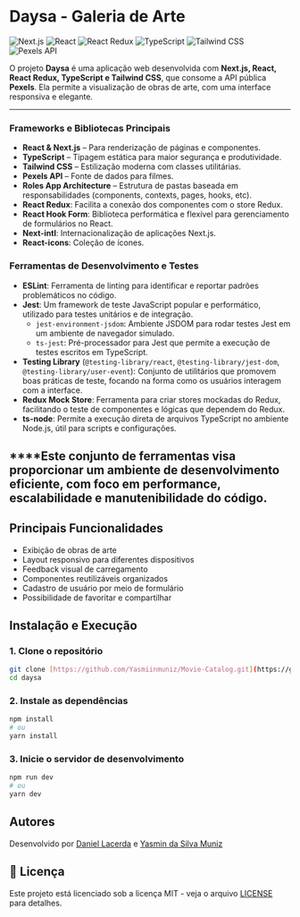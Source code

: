 # Daysa - Galeria de Arte

![Next.js](https://img.shields.io/badge/Next.js-000000?style=for-the-badge&logo=next.js&logoColor=white)
![React](https://img.shields.io/badge/React-20232A?style=for-the-badge&logo=react&logoColor=61DAFB)
![React Redux](https://img.shields.io/badge/React_Redux-764ABC?style=for-the-badge&logo=redux&logoColor=white)
![TypeScript](https://img.shields.io/badge/TypeScript-007ACC?style=for-the-badge&logo=typescript&logoColor=white)
![Tailwind CSS](https://img.shields.io/badge/Tailwind_CSS-38B2AC?style=for-the-badge&logo=tailwind-css&logoColor=white)
![Pexels API](https://img.shields.io/badge/Pexels-05A081?style=for-the-badge&logo=pexels&logoColor=white)

O projeto **Daysa** é uma aplicação web desenvolvida com **Next.js, React, React Redux, TypeScript e Tailwind CSS**, que consome a API pública **Pexels**. Ela permite a visualização de obras de arte, com uma interface responsiva e elegante.

---

### Frameworks e Bibliotecas Principais

* **React & Next.js** – Para renderização de páginas e componentes.
* **TypeScript** – Tipagem estática para maior segurança e produtividade.
* **Tailwind CSS** – Estilização moderna com classes utilitárias.
* **Pexels API** – Fonte de dados para filmes.
* **Roles App Architecture** – Estrutura de pastas baseada em responsabilidades (components, contexts, pages, hooks, etc).
* **React Redux**: Facilita a conexão dos componentes com o store Redux.
* **React Hook Form**: Biblioteca performática e flexível para gerenciamento de formulários no React.
* **Next-intl**: Internacionalização de aplicações Next.js.
* **React-icons**: Coleção de ícones.

### Ferramentas de Desenvolvimento e Testes

* **ESLint**: Ferramenta de linting para identificar e reportar padrões problemáticos no código.
* **Jest**: Um framework de teste JavaScript popular e performático, utilizado para testes unitários e de integração.
    * `jest-environment-jsdom`: Ambiente JSDOM para rodar testes Jest em um ambiente de navegador simulado.
    * `ts-jest`: Pré-processador para Jest que permite a execução de testes escritos em TypeScript.
* **Testing Library** (`@testing-library/react`, `@testing-library/jest-dom`, `@testing-library/user-event`): Conjunto de utilitários que promovem boas práticas de teste, focando na forma como os usuários interagem com a interface.
* **Redux Mock Store**: Ferramenta para criar stores mockadas do Redux, facilitando o teste de componentes e lógicas que dependem do Redux.
* **ts-node**: Permite a execução direta de arquivos TypeScript no ambiente Node.js, útil para scripts e configurações.

****Este conjunto de ferramentas visa proporcionar um ambiente de desenvolvimento eficiente, com foco em performance, escalabilidade e manutenibilidade do código.
---

## Principais Funcionalidades
- Exibição de obras de arte
- Layout responsivo para diferentes dispositivos
- Feedback visual de carregamento
- Componentes reutilizáveis organizados
- Cadastro de usuário por meio de formulário
- Possibilidade de favoritar e compartilhar

## Instalação e Execução

### 1. Clone o repositório

```bash
git clone [https://github.com/Yasmiinmuniz/Movie-Catalog.git](https://github.com/xavier-dan/daysa.git)
cd daysa
```

### 2. Instale as dependências

```bash
npm install
# ou
yarn install
```
### 3. Inicie o servidor de desenvolvimento

```bash
npm run dev
# ou
yarn dev
```

## Autores

Desenvolvido por [Daniel Lacerda](https://www.linkedin.com/in/daniellacerda/) e [Yasmin da Silva Muniz](https://www.linkedin.com/in/yasmiinmuniz/)

## 📄 Licença

Este projeto está licenciado sob a licença MIT - veja o arquivo [LICENSE](LICENSE) para detalhes.
